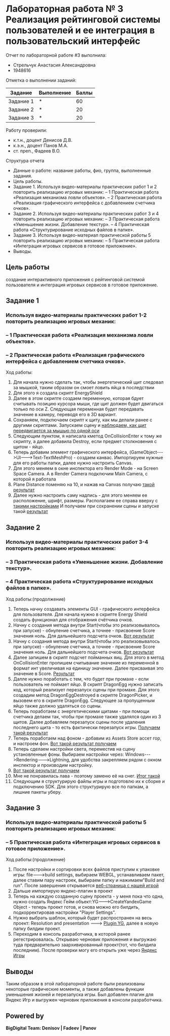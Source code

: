 # Лабораторная работа № 3 Реализация рейтинговой системы пользователей и ее интеграция в пользовательский интерфейс
Отчет по лабораторной работе #3 выполнила:
- Стрельчук Анастасия Александровна
- 1948616

Отметка о выполнении заданий:

| Задание | Выполнение | Баллы |
| ------ | ------ | ------ |
| Задание 1 | * | 60 |
| Задание 2 | * | 20 |
| Задание 3 | * | 20 |


Работу проверили:
- к.т.н., доцент Денисов Д.В.
- к.э.н., доцент Панов М.А.
- ст. преп., Фадеев В.О.

Структура отчета

- Данные о работе: название работы, фио, группа, выполненные задания.
- Цель работы.
- Задание 1.
Используя видео-материалы практических работ 1 и 2 повторить реализацию
игровых механик:
– 1 Практическая работа «Реализация механизма ловли объектов».
– 2 Практическая работа «Реализация графического интерфейса с
добавлением счетчика очков».
- Задание 2.
Используя видео-материалы практических работ 3 и 4 повторить реализацию
игровых механик:
– 3 Практическая работа «Уменьшение жизни. Добавление текстур».
– 4 Практическая работа «Структурирование исходных файлов в папке».
- Задание 3.
Используя видео-материал практической работы 5 повторить реализацию
игровых механик:
– 5 Практическая работа «Интеграция игровых сервисов в готовое приложение».
- Выводы.

## Цель работы
создание интерактивного приложения с рейтинговой системой
пользователя и интеграция игровых сервисов в готовое приложение.

## Задание 1
### Используя видео-материалы практических работ 1-2 повторить реализацию игровых механик:
### – 1 Практическая работа «Реализация механизма ловли объектов».
### – 2 Практическая работа «Реализация графического интерфейса с добавлением счетчика очков». 
Ход работы:
1) Для начала нужно сделать так, чтобы энергетический щит следовал за мышкой, таким образом он смоет ловить яйца в последствии
2) Для этого я создала скрипт EnergyShield 
3) Далее в этом скрипте создаем переменную, которая бдует считывать позицию курсора мыши, где щит должен будет двигаться только по оси Z. Следующая переменная будет передавать значение в камеру, переводя его в 3D вариант.
4) Сохраняем, подключаем скрипт к щиту, как мы делали ранее с другими скриптами. Запускаем сцену и [наблюдаем, как щит передвигается за мышью по одной оси](https://github.com/umi0193/DA-in-GameDev-lab3/blob/main/%D0%9F%D0%B5%D1%80%D0%B5%D0%BC%D0%B5%D1%89%D0%B5%D0%BD%D0%B8%D0%B5%20%D0%B7%D0%B0%20%D0%BC%D1%8B%D1%88%D1%8C%D1%8E%20%D1%89%D0%B8%D1%82%D0%B0.jpg)
5) Следующим пунктом, я написала кметод OnCollisionEnter к тому же скрипту, а далее добавила Destroy, если предмет столкновения с щитом - яйцо. 
6) Теперь добавим элемент графического интерфейса, (GameObject--->UI--->Text-TextMeshPro) - создаем канвас. Импортируем нужные для его работы папки, далее нужно настроить Canvas.
7) Для этого меняем в окне инспектора его Render Mode - на Screen Space Camera. A в Render Camera подключим Main Camera, с которой я работала 
8) Plane Distance поменяю на 10, и нажав на Canvas получаю [такой результат](https://github.com/umi0193/DA-in-GameDev-lab3/blob/main/%D0%9F%D0%BE%D1%81%D0%BB%D0%B5%20%D0%BD%D0%B0%D1%81%D1%82%D1%80%D0%BE%D0%B5%D0%BA%20Canvas.jpg)
9) Далее нужно настроить саму надпись - для этого меняем ее расположение, шрифт, размеры. Располагаем ее справа вверху с [такими настройками](https://github.com/umi0193/DA-in-GameDev-lab3/blob/main/%D0%9D%D0%B0%D1%81%D1%82%D1%80%D0%BE%D0%B9%D0%BA%D0%B8%20Score.jpg) И получаем при сохранении сцены и запуске такой [результат](https://github.com/umi0193/DA-in-GameDev-lab3/blob/main/%D0%9D%D0%B0%D1%81%D1%82%D1%80%D0%BE%D0%B9%D0%BA%D0%B0%20Score%20-%20%D1%80%D0%B5%D0%B7%D1%83%D0%BB%D1%8C%D1%82%D0%B0%D1%82.jpg)


## Задание 2
### Используя видео-материалы практических работ 3-4 повторить реализацию игровых механик:
### – 3 Практическая работа «Уменьшение жизни. Добавление текстур».
### – 4 Практическая работа «Структурирование исходных файлов в папке».

Ход работы:(продолжение)
1) Теперь начну создавать элементы GUI - графического интерфейса для пользователя.  Для начала нужно в скрипте Energy Shield создать функционал для отображения счётчика очков.
2) Начну с создания метода внутри Start(чтобы это реализовывалось при запуске) - обнуление счетчика, а точнее - присвоение Score значения ноль. Для дальнейшего подсчета очков. [Вот результат](https://github.com/umi0193/DA-in-GameDev-lab3/blob/main/%D0%A3%D1%81%D1%82%D0%B0%D0%BD%D0%BE%D0%B2%D0%B8%D0%BB%D0%B8%20%D0%BF%D1%80%D0%B8%20%D1%81%D1%82%D0%B0%D1%80%D1%82%D0%B5%20%D0%B7%D0%BD%D0%B0%D1%87%D0%B5%D0%BD%D0%B8%D0%B5%20%D1%81%D0%BA%D0%BE%D1%80%D0%B5%20%3D%200.jpg)
3) Начну с создания метода внутри Start(чтобы это реализовывалось при запуске) - обнуление счетчика, а точнее - присвоение Score значения ноль. Для дальнейшего подсчета очков. [Вот результат](https://github.com/umi0193/DA-in-GameDev-lab3/blob/main/%D0%A3%D1%81%D1%82%D0%B0%D0%BD%D0%BE%D0%B2%D0%B8%D0%BB%D0%B8%20%D0%BF%D1%80%D0%B8%20%D1%81%D1%82%D0%B0%D1%80%D1%82%D0%B5%20%D0%B7%D0%BD%D0%B0%D1%87%D0%B5%D0%BD%D0%B8%D0%B5%20%D1%81%D0%BA%D0%BE%D1%80%D0%B5%20%3D%200.jpg)
4)  Далее запишем в скрипт подсчет пойманных яиц. Для этого в метод OnCollisionEnter пропишем считывание значение из переменной в формат инт увеличивая на единицу значение. Далее присваивая это значение в Score. [Результат](https://github.com/umi0193/DA-in-GameDev-lab3/blob/main/%D0%9F%D0%BE%D0%B4%D1%81%D1%87%D1%91%D1%82.jpg)
5)  Далле нужно поработать с тем, что будет при промахе - если пользователь не поймает яйцо. В скрипт DragonEgg нужно записать код, который реализует перезапуск сцены при промахе. Для этого создадим метод DragonEggDestroyed в скрипте DragonPicker, и вызовем его в скрипте DragonEgg. Следующее за пропущенным яйцо также должно удаляться со сцены. 
6)  Теперь поработаем с энергетическими щитами - при помощи счетчика делаем так, чтобы при промахе также удалялся один из 3 щитов. Далее добавляем перезапуск сцены после удаления последнего щита - то есть фактически перезапуск игры. [Получаем такой результат](https://github.com/umi0193/DA-in-GameDev-lab3/blob/main/%D0%A3%D0%BC%D0%B5%D0%BD%D1%8C%D1%88%D0%B5%D0%BD%D0%B8%D0%B5%20%D0%BA%D0%BE%D0%BB-%D0%B2%D0%B0%20%D1%89%D0%B8%D1%82%D0%BE%D0%B2.jpg)
7) Теперь поработаем над фоном - добавим из Assets Store ассет гор, и настроем фон. [Вот такой результат получаем](https://github.com/umi0193/DA-in-GameDev-lab3/blob/main/%D0%9D%D0%B0%D1%81%D1%82%D1%80%D0%BE%D0%B9%D0%BA%D0%B8%20%D0%B3%D0%BE%D1%80%D1%8B.jpg)
8) Теперь сделаем настройки света, переместив на сцену установленные фоны. Выбираем настройки через: Windows--->Rendering--->Lightning, для удобства закрепляем рядом с окном инспектор и производим настройку.
9) [Вот такой результат получаем](https://github.com/umi0193/DA-in-GameDev-lab3/blob/main/%D0%A1%20%D1%82%D0%B5%D0%BA%D1%81%D1%82%D1%83%D1%80%D0%B0%D0%BC%D0%B8%20%D0%BD%D0%B5%D0%B1%D0%B0.jpg) 
10)  Мне не понравилась лава - поэтому заменю её на снег. [Итог такой](https://github.com/umi0193/DA-in-GameDev-lab3/blob/main/%D0%98%D1%82%D0%BE%D0%B3.jpg)
11)  Следующим я структурирую файлы игры и подготовлю их к сборке и подключению SDK. Для этого структурирую все по папкам, а лишние пакеты уберу. 
 
## Задание 3
###  Используя видео-материалы практической работы 5 повторить реализацию игровых механик:
### – 5 Практическая работа «Интеграция игровых сервисов в готовое приложение».

Ход работы:(продолжение) 
1) После настройки и сортировки всех файлов приступим к упаковке игры: file--->build settings, выбираем WEBGL, устанавливаем пакет, далее ставим пару настроек, выбираем папку и нажимаем"Build and run". После завершения открывается [веб-страница с нашей игрой](https://github.com/umi0193/DA-in-GameDev-lab3/blob/main/%D0%9F%D0%BE%D1%81%D0%BB%D0%B5%20%D0%B1%D0%B8%D0%BB%D0%B4%D0%B0.jpg)
2) Дальше импортирую яндекс-плагин в проект
3) Теперь на каждую созданную сцену проекта - у меня пока что одна, нужно создать Яндекс Гейм объект:YG--->CreateYandexGame Object - теперь проект готов, и снова можно его билдить, подкорректировав настройки "Player Settings". 
4) Нужно выбрать шаблон, который будет распространен на весь проект: Resolution and presentation ---> [Plugin YG](https://github.com/umi0193/DA-in-GameDev-lab3/blob/main/%D0%9D%D0%B0%D1%81%D1%82%D1%80%D0%BE%D0%B9%D0%BA%D0%B0.jpg), далее в новую папку билдим проект. 
5) Переходим в консоль разработчика, в которой ранее регестрировалась. Открываю черновик приложения и выгружаю туда предварительно заархивированный проект(тот, что билдила последним). После проверки могу его открыть уже через [Яндекс Игры](https://github.com/umi0193/DA-in-GameDev-lab3/blob/main/%D0%97%D0%B0%D0%B3%D1%80%D1%83%D0%B6%D0%B5%D0%BD%D0%BD%D1%8B%D0%B9%20%D1%87%D0%B5%D1%80%D0%BD%D0%BE%D0%B2%D0%B8%D0%BA.jpg)  

## Выводы

Таким образом в этой лабораторной работе были реализованы некоторые графические моменты, а также добавлены функции уменьшения жизней и перезапуска игры. Был добавлен плагин для Яндекс Игр и выгружен черновик приложения в консоли разработчика. 

## Powered by

**BigDigital Team: Denisov | Fadeev | Panov**
